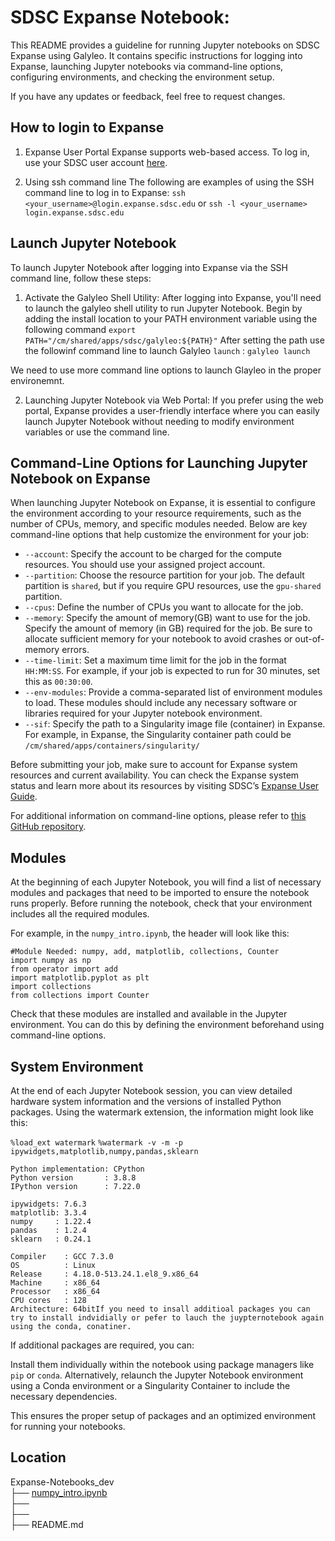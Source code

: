 # SDSC Expanse Notebook: 

This README provides a guideline for running Jupyter notebooks on SDSC Expanse using Galyleo. It contains specific instructions for logging into Expanse, launching Jupyter notebooks via command-line options, configuring environments, and checking the environment setup.

If you have any updates or feedback, feel free to request changes.

##  How to login to Expanse

1. Expanse User Portal
Expanse supports web-based access. To log in, use your SDSC user account [here](https://auth.globus.org/p/login?response_type=code&scope=profile+email+openid+urn%3Aglobus%3Aauth%3Ascope%3Aauth.globus.org%3Aview_identity_set&client_id=bfe613cf-1990-42cb-8390-ed9cbe045615&redirect_uri=%2Fv2%2Foauth2%2Fauthorize%3Fresponse_type%3Dcode%26scope%3Dprofile%2520email%2520openid%2520urn%253Aglobus%253Aauth%253Ascope%253Aauth.globus.org%253Aview_identity_set%26client_id%3Dbfe613cf-1990-42cb-8390-ed9cbe045615%26state%3DZru5012E7hB9gGdS1QEcF8SuqxQ%26redirect_uri%3Dhttps%253A%252F%252Fportal.expanse.sdsc.edu%252Foidc%26nonce%3DEo1SlneG_74sZrY3zm0b4AasrM_7tJsypoIkVNI4HUU%26prompt%3Dlogin%26session_required_single_domain%3Daccess-ci.org%252Cucsd.edu%252Corcid.org&nonce=Eo1SlneG_74sZrY3zm0b4AasrM_7tJsypoIkVNI4HUU&prompt=login&session_required_single_domain=access-ci.org%2Cucsd.edu%2Corcid.org).

2. Using ssh command line
   The following are examples of using the SSH command line to log in to Expanse:
   `ssh <your_username>@login.expanse.sdsc.edu`
   or 
    `ssh -l <your_username> login.expanse.sdsc.edu`

## Launch Jupyter Notebook 
To launch Jupyter Notebook after logging into Expanse via the SSH command line, follow these steps:

1. Activate the Galyleo Shell Utility:
After logging into Expanse, you'll need to launch the galyleo shell utility to run Jupyter Notebook. Begin by adding the install location to your PATH environment variable using the following command
`export PATH="/cm/shared/apps/sdsc/galyleo:${PATH}"`
After setting the path use the followinf command line to launch Galyleo `launch` :
 `galyleo launch`

We need to use more command line options to launch Glayleo in the proper environemnt.

2. Launching Jupyter Notebook via Web Portal:
If you prefer using the web portal, Expanse provides a user-friendly interface where you can easily launch Jupyter Notebook without needing to modify environment variables or use the command line.


## Command-Line Options for Launching Jupyter Notebook on Expanse
When launching Jupyter Notebook on Expanse, it is essential to configure the environment according to your resource requirements, such as the number of CPUs, memory, and specific modules needed. Below are key command-line options that help customize the environment for your job:
- `--account`: Specify the account to be charged for the compute resources. You should use your assigned project account.
- `--partition`: Choose the resource partition for your job. The default partition is `shared`, but if you require GPU resources, use the `gpu-shared` partition.
- `--cpus`: Define the number of CPUs you want to allocate for the job. 
- `--memory`: Specify the amount of memory(GB) want to use for the job. Specify the amount of memory (in GB) required for the job. Be sure to allocate sufficient memory for your notebook to avoid crashes or out-of-memory errors.
- `--time-limit`: Set a maximum time limit for the job in the format `HH:MM:SS`. For example, if your job is expected to run for 30 minutes, set this as `00:30:00`.
- `--env-modules`: Provide a comma-separated list of environment modules to load. These modules should include any necessary software or libraries required for your Jupyter notebook environment.
- `--sif`: Specify the path to a Singularity image file (container) in Expanse. For example, in Expanse, the Singularity container path could be `/cm/shared/apps/containers/singularity/`

Before submitting your job, make sure to account for Expanse system resources and current availability. You can check the Expanse system status and learn more about its resources by visiting SDSC’s [Expanse User Guide](https://www.sdsc.edu/support/user_guides/expanse.html).

For additional information on command-line options, please refer to [this GitHub repository](https://github.com/mkandes/galyleo).

## Modules
At the beginning of each Jupyter Notebook, you will find a list of necessary modules and packages that need to be imported to ensure the notebook runs properly. Before running the notebook, check that your environment includes all the required modules.

For example, in the `numpy_intro.ipynb`, the header will look like this:

```
#Module Needed: numpy, add, matplotlib, collections, Counter
import numpy as np
from operator import add
import matplotlib.pyplot as plt
import collections
from collections import Counter
```
Check that these modules are installed and available in the Jupyter environment. You can do this by defining the environment beforehand using command-line options.

## System Environment

At the end of each Jupyter Notebook session, you can view detailed hardware system information and the versions of installed Python packages. Using the watermark extension, the information might look like this:

`%load_ext watermark`
`%watermark -v -m -p ipywidgets,matplotlib,numpy,pandas,sklearn`
```
Python implementation: CPython
Python version       : 3.8.8
IPython version      : 7.22.0

ipywidgets: 7.6.3
matplotlib: 3.3.4
numpy     : 1.22.4
pandas    : 1.2.4
sklearn   : 0.24.1

Compiler    : GCC 7.3.0
OS          : Linux
Release     : 4.18.0-513.24.1.el8_9.x86_64
Machine     : x86_64
Processor   : x86_64
CPU cores   : 128
Architecture: 64bitIf you need to insall additioal packages you can try to install indvidially or pefer to lauch the juypternotebook again using the conda, conatiner.
```
If additional packages are required, you can:

Install them individually within the notebook using package managers like `pip` or `conda`.
Alternatively, relaunch the Jupyter Notebook environment using a Conda environment or a Singularity Container to include the necessary dependencies.

This ensures the proper setup of packages and an optimized environment for running your notebooks.

## Location 

Expanse-Notebooks_dev\
├── [numpy_intro.ipynb](./numpy_intro.ipynb)\
├──\
├──\
├── README.md
